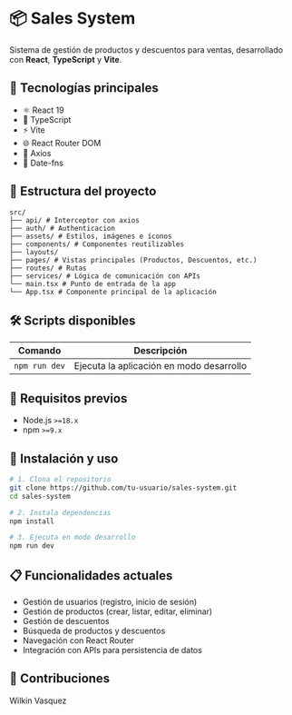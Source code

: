 # 📦 Sales System

Sistema de gestión de productos y descuentos para ventas, desarrollado con **React**, **TypeScript** y **Vite**.

## 🚀 Tecnologías principales

-   ⚛️ React 19
-   📘 TypeScript
-   ⚡ Vite
-   🌐 React Router DOM
-   📡 Axios
-   📅 Date-fns

## 📁 Estructura del proyecto

```
src/
├── api/ # Interceptor con axios
├── auth/ # Authenticacion
├── assets/ # Estilos, imágenes e íconos
├── components/ # Componentes reutilizables
├── layouts/ 
├── pages/ # Vistas principales (Productos, Descuentos, etc.)
├── routes/ # Rutas
├── services/ # Lógica de comunicación con APIs
└── main.tsx # Punto de entrada de la app
└── App.tsx # Componente principal de la aplicación
```

## 🛠️ Scripts disponibles

| Comando           | Descripción                              |
| ----------------- | ---------------------------------------- |
| `npm run dev`     | Ejecuta la aplicación en modo desarrollo |

## 🧪 Requisitos previos

-   Node.js `>=18.x`
-   npm `>=9.x`

## 🚧 Instalación y uso

```bash
# 1. Clona el repositorio
git clone https://github.com/tu-usuario/sales-system.git
cd sales-system

# 2. Instala dependencias
npm install

# 3. Ejecuta en modo desarrollo
npm run dev
```

## 📋 Funcionalidades actuales

-   Gestión de usuarios (registro, inicio de sesión)
-   Gestión de productos (crear, listar, editar, eliminar)
-   Gestión de descuentos
-   Búsqueda de productos y descuentos
-   Navegación con React Router
-   Integración con APIs para persistencia de datos

## 📝 Contribuciones

Wilkin Vasquez
